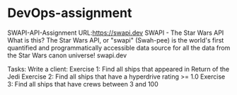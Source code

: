# DevOps-assignment
SWAPI-API-Assignment
URL:https://swapi.dev
SWAPI - The Star Wars API
What is this? The Star Wars API, or "swapi" (Swah-pee) is the world's first quantified and programmatically accessible data source for all the data from the Star Wars canon universe!
swapi.dev

Tasks:
Write a client:
Exercise 1: Find all ships that appeared in Return of the Jedi
Exercise 2: Find all ships that have a hyperdrive rating >= 1.0
Exercise 3: Find all ships that have crews between 3 and 100
